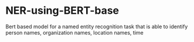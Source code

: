 # NER-using-BERT-base
Bert based model for a named entity recognition task that is able to identify person names, organization names, location names, time
